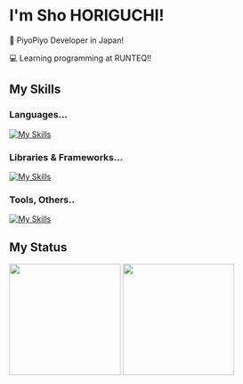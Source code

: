 # I'm Sho HORIGUCHI!

🐣 PiyoPiyo Developer in Japan!

💻 Learning programming at RUNTEQ!!

## My Skills
### Languages...
[![My Skills](https://skillicons.dev/icons?i=java,swift,ts,ruby)](https://skillicons.dev)

### Libraries & Frameworks...
[![My Skills](https://skillicons.dev/icons?i=react,nextjs,rails,tailwind)](https://skillicons.dev)

### Tools, Others..
[![My Skills](https://skillicons.dev/icons?i=vscode,pnpm,firebase,docker,github)](https://skillicons.dev)

## My Status
<p>
  <img alt="" height="200px" src="https://github-readme-stats.vercel.app/api/top-langs/?username=moguDev&layout=compact&langs_count=8&theme=tokyonight">
  <img alt="" height="200px" src="https://streak-stats.demolab.com/?user=moguDev&theme=tokyonight">
</p>
